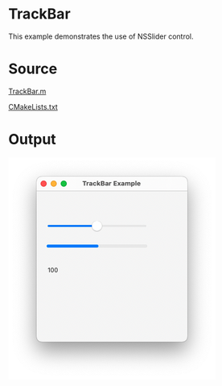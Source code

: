 # TrackBar

This example demonstrates the use of NSSlider control.

# Source

[TrackBar.m](./TrackBar.m)

[CMakeLists.txt](./CMakeLists.txt)

# Output

![Screenshot](../../../docs/Pictures/TrackBar.png)
